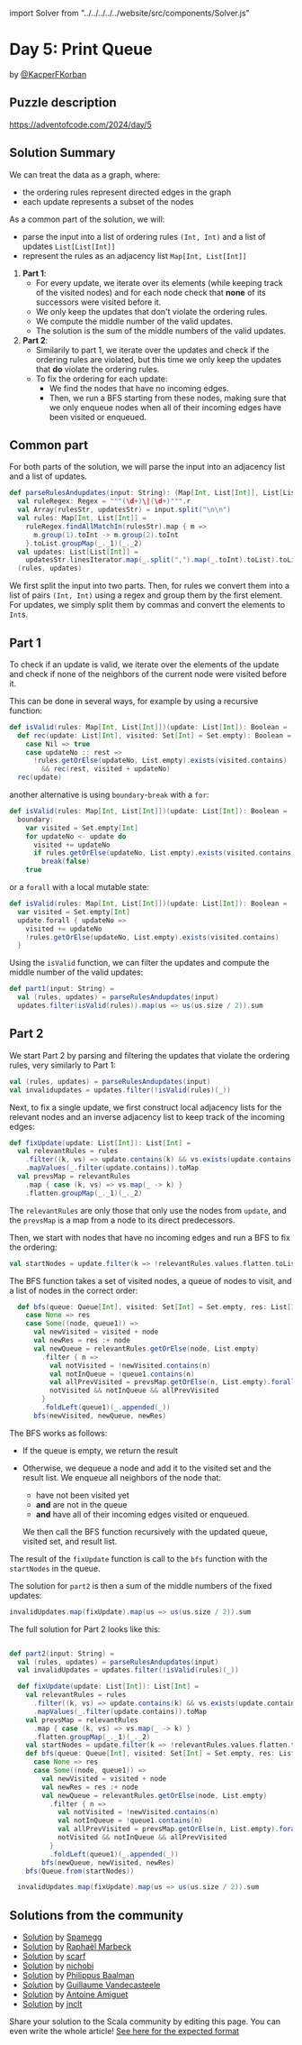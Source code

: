 import Solver from "../../../../../website/src/components/Solver.js"

# Day 5: Print Queue

by [@KacperFKorban](https://github.com/KacperFKorban)

## Puzzle description

https://adventofcode.com/2024/day/5

## Solution Summary

We can treat the data as a graph, where:
- the ordering rules represent directed edges in the graph
- each update represents a subset of the nodes

As a common part of the solution, we will:
- parse the input into a list of ordering rules `(Int, Int)` and a list of updates `List[List[Int]]`
- represent the rules as an adjacency list `Map[Int, List[Int]]`

1. **Part 1**:
   - For every update, we iterate over its elements (while keeping track of the visited nodes) and for each node check that **none** of its successors were visited before it.
   - We only keep the updates that don't violate the ordering rules.
   - We compute the middle number of the valid updates.
   - The solution is the sum of the middle numbers of the valid updates.
2. **Part 2**:
   - Similarily to part 1, we iterate over the updates and check if the ordering rules are violated, but this time we only keep the updates that **do** violate the ordering rules.
   - To fix the ordering for each update:
     - We find the nodes that have no incoming edges.
     - Then, we run a BFS starting from these nodes, making sure that we only enqueue nodes when all of their incoming edges have been visited or enqueued.

## Common part

For both parts of the solution, we will parse the input into an adjacency list and a list of updates.

```scala
def parseRulesAndupdates(input: String): (Map[Int, List[Int]], List[List[Int]]) =
  val ruleRegex: Regex = """(\d+)\|(\d+)""".r
  val Array(rulesStr, updatesStr) = input.split("\n\n")
  val rules: Map[Int, List[Int]] =
    ruleRegex.findAllMatchIn(rulesStr).map { m =>
      m.group(1).toInt -> m.group(2).toInt
    }.toList.groupMap(_._1)(_._2)
  val updates: List[List[Int]] =
    updatesStr.linesIterator.map(_.split(",").map(_.toInt).toList).toList
  (rules, updates)
```

We first split the input into two parts. Then, for rules we convert them into a list of pairs `(Int, Int)` using a regex and group them by the first element. For updates, we simply split them by commas and convert the elements to `Int`s.

## Part 1

To check if an update is valid, we iterate over the elements of the update and check if none of the neighbors of the current node were visited before it.

This can be done in several ways, for example by using a recursive function:

```scala
def isValid(rules: Map[Int, List[Int]])(update: List[Int]): Boolean =
  def rec(update: List[Int], visited: Set[Int] = Set.empty): Boolean = update match
    case Nil => true
    case updateNo :: rest =>
      !rules.getOrElse(updateNo, List.empty).exists(visited.contains)
        && rec(rest, visited + updateNo)
  rec(update)
```

another alternative is using `boundary`-`break` with a `for`:

```scala
def isValid(rules: Map[Int, List[Int]])(update: List[Int]): Boolean =
  boundary:
    var visited = Set.empty[Int]
    for updateNo <- update do
      visited += updateNo
      if rules.getOrElse(updateNo, List.empty).exists(visited.contains) then
        break(false)
    true
```

or a `forall` with a local mutable state:

```scala
def isValid(rules: Map[Int, List[Int]])(update: List[Int]): Boolean =
  var visited = Set.empty[Int]
  update.forall { updateNo =>
    visited += updateNo
    !rules.getOrElse(updateNo, List.empty).exists(visited.contains)
  }
```

Using the `isValid` function, we can filter the updates and compute the middle number of the valid updates:

```scala
def part1(input: String) =
  val (rules, updates) = parseRulesAndupdates(input)
  updates.filter(isValid(rules)).map(us => us(us.size / 2)).sum
```

## Part 2

We start Part 2 by parsing and filtering the updates that violate the ordering rules, very similarly to Part 1:

```scala
val (rules, updates) = parseRulesAndupdates(input)
val invalidupdates = updates.filter(!isValid(rules)(_))
```

Next, to fix a single update, we first construct local adjacency lists for the relevant nodes and an inverse adjacency list to keep track of the incoming edges:

```scala
def fixUpdate(update: List[Int]): List[Int] =
  val relevantRules = rules
    .filter((k, vs) => update.contains(k) && vs.exists(update.contains))
    .mapValues(_.filter(update.contains)).toMap
  val prevsMap = relevantRules
    .map { case (k, vs) => vs.map(_ -> k) }
    .flatten.groupMap(_._1)(_._2)
```

The `relevantRules` are only those that only use the nodes from `update`, and the `prevsMap` is a map from a node to its direct predecessors.

Then, we start with nodes that have no incoming edges and run a BFS to fix the ordering:

```scala
val startNodes = update.filter(k => !relevantRules.values.flatten.toList.contains(k))
```

The BFS function takes a set of visited nodes, a queue of nodes to visit, and a list of nodes in the correct order:

```scala
  def bfs(queue: Queue[Int], visited: Set[Int] = Set.empty, res: List[Int] = List.empty): List[Int] = queue.dequeueOption match
    case None => res
    case Some((node, queue1)) =>
      val newVisited = visited + node
      val newRes = res :+ node
      val newQueue = relevantRules.getOrElse(node, List.empty)
        .filter { n =>
          val notVisited = !newVisited.contains(n)
          val notInQueue = !queue1.contains(n)
          val allPrevVisited = prevsMap.getOrElse(n, List.empty).forall(p => newVisited.contains(p) || queue1.contains(p))
          notVisited && notInQueue && allPrevVisited
        }
        .foldLeft(queue1)(_.appended(_))
      bfs(newVisited, newQueue, newRes)
```

The BFS works as follows:
- If the queue is empty, we return the result
- Otherwise, we dequeue a node and add it to the visited set and the result list. We enqueue all neighbors of the node that:
  -  have not been visited yet
  -  **and** are not in the queue
  -  **and** have all of their incoming edges visited or enqueued.
  
  We then call the BFS function recursively with the updated queue, visited set, and result list.

The result of the `fixUpdate` function is call to the `bfs` function with the `startNodes` in the queue.

The solution for `part2` is then a sum of the middle numbers of the fixed updates:

```scala
invalidUpdates.map(fixUpdate).map(us => us(us.size / 2)).sum
```

The full solution for Part 2 looks like this:

```scala

def part2(input: String) =
  val (rules, updates) = parseRulesAndupdates(input)
  val invalidUpdates = updates.filter(!isValid(rules)(_))

  def fixUpdate(update: List[Int]): List[Int] =
    val relevantRules = rules
      .filter((k, vs) => update.contains(k) && vs.exists(update.contains))
      .mapValues(_.filter(update.contains)).toMap
    val prevsMap = relevantRules
      .map { case (k, vs) => vs.map(_ -> k) }
      .flatten.groupMap(_._1)(_._2)
    val startNodes = update.filter(k => !relevantRules.values.flatten.toList.contains(k))
    def bfs(queue: Queue[Int], visited: Set[Int] = Set.empty, res: List[Int] = List.empty): List[Int] = queue.dequeueOption match
      case None => res
      case Some((node, queue1)) =>
        val newVisited = visited + node
        val newRes = res :+ node
        val newQueue = relevantRules.getOrElse(node, List.empty)
          .filter { n =>
            val notVisited = !newVisited.contains(n)
            val notInQueue = !queue1.contains(n)
            val allPrevVisited = prevsMap.getOrElse(n, List.empty).forall(p => newVisited.contains(p) || queue1.contains(p))
            notVisited && notInQueue && allPrevVisited
          }
          .foldLeft(queue1)(_.appended(_))
        bfs(newQueue, newVisited, newRes)
    bfs(Queue.from(startNodes))

  invalidUpdates.map(fixUpdate).map(us => us(us.size / 2)).sum
```

## Solutions from the community

- [Solution](https://github.com/spamegg1/aoc/blob/master/2024/05/05.worksheet.sc#L133) by [Spamegg](https://github.com/spamegg1/)
- [Solution](https://github.com/rmarbeck/advent2024/blob/main/day5/src/main/scala/Solution.scala) by [Raphaël Marbeck](https://github.com/rmarbeck)
- [Solution](https://github.com/scarf005/aoc-scala/blob/main/2024/day05.scala) by [scarf](https://github.com/scarf005)
- [Solution](https://github.com/nichobi/advent-of-code-2024/blob/main/05/solution.scala) by [nichobi](https://github.com/nichobi)
- [Solution](https://github.com/Philippus/adventofcode/blob/main/src/main/scala/adventofcode2024/Day05.scala) by [Philippus Baalman](https://github.com/philippus)
- [Solution](https://github.com/guycastle/advent_of_code/blob/main/src/main/scala/aoc2024/day05/DayFive.scala) by [Guillaume Vandecasteele](https://github.com/guycastle)
- [Solution](https://github.com/aamiguet/advent-2024/blob/main/src/main/scala/ch/aamiguet/advent2024/Day5.scala) by [Antoine Amiguet](https://github.com/aamiguet/)
- [Solution](https://github.com/jnclt/adventofcode2024/blob/main/day05/print-queue.sc) by [jnclt](https://github.com/jnclt)

Share your solution to the Scala community by editing this page.
You can even write the whole article! [See here for the expected format](https://github.com/scalacenter/scala-advent-of-code/discussions/424)
